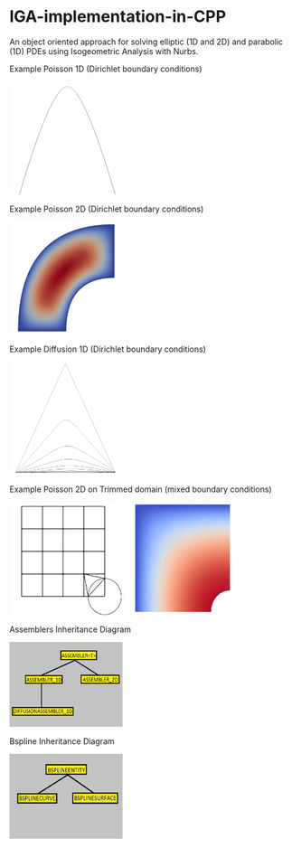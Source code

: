 # IGA-implementation-in-CPP
An object oriented approach for solving elliptic (1D and 2D) and parabolic (1D) PDEs using Isogeometric Analysis with Nurbs.

Example Poisson 1D (Dirichlet boundary conditions)

<img src="pics/sol_1D.png" height="200" width="200" >


Example Poisson 2D (Dirichlet boundary conditions)

<img src="pics/sol_2D.png" height="200" width="200" >


Example Diffusion 1D (Dirichlet boundary conditions)

<img src="pics/sol_diff_1D.png" height="200" width="200" >


Example Poisson 2D on Trimmed domain (mixed boundary conditions)

<img src="pics/parameter_space_trimmed.png" height="200" width="200" >

<img src="pics/sol_2D_trimmed.png" height="200" width="200" >



Assemblers Inheritance Diagram

<img src="pics/assemblers_hierarchy.png" height="150" width="200" >



Bspline Inheritance Diagram

<img src="pics/bsplines_hierarchy.png" height="150" width="200" >